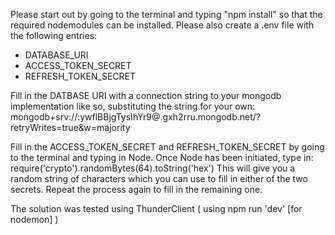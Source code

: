 Please start out by going to the terminal and typing "npm install" so that the required nodemodules can be installed.
Please also create a .env file with the following entries:
  - DATABASE_URI
  - ACCESS_TOKEN_SECRET
  - REFRESH_TOKEN_SECRET

Fill in the DATBASE URI with a connection string to your mongodb implementation like so, substituting the string for your own:
mongodb+srv://<username>:ywflBBjgTysIhYr9@<cluster>.gxh2rru.mongodb.net/<dbname>?retryWrites=true&w=majority

Fill in the ACCESS_TOKEN_SECRET and REFRESH_TOKEN_SECRET by going to the terminal and typing in Node. Once Node has been initiated,
type in: require('crypto').randomBytes(64).toString('hex')
This will give you a random string of characters which you can use to fill in either of the two secrets. Repeat the process again to
fill in the remaining one.

The solution was tested using ThunderClient ( using npm run 'dev' [for nodemon] )
